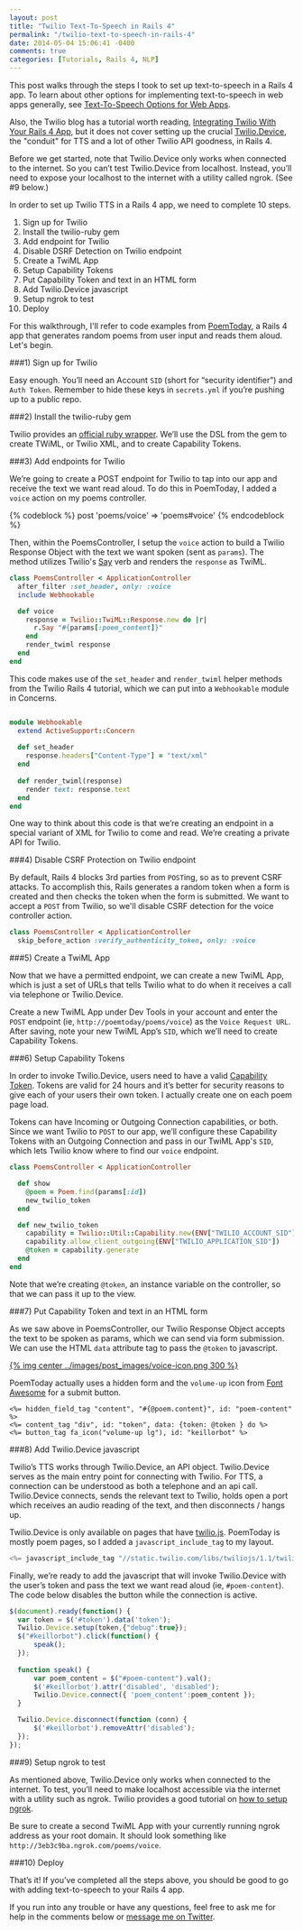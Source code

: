 ```yaml
---
layout: post
title: "Twilio Text-To-Speech in Rails 4"
permalink: "/twilio-text-to-speech-in-rails-4"
date: 2014-05-04 15:06:41 -0400
comments: true
categories: [Tutorials, Rails 4, NLP]
---
```


This post walks through the steps I took to set up text-to-speech in a Rails 4 app. To learn about other options for implementing text-to-speech in web apps generally, see [Text-To-Speech Options for Web Apps](/text-to-speech-options-for-web-apps).

Also, the Twilio blog has a tutorial worth reading, [Integrating Twilio With Your Rails 4 App](https://www.twilio.com/blog/2014/02/twilio-on-rails-integrating-twilio-with-your-rails-4-app.html), but it does not cover setting up the crucial [Twilio.Device](https://www.twilio.com/docs/client/device), the "conduit" for TTS and a lot of other Twilio API goodness, in Rails 4.

Before we get started, note that Twilio.Device only works when connected to the internet. So you can’t test Twilio.Device from localhost. Instead, you’ll need to expose your localhost to the internet with a utility called ngrok. (See #9 below.)

In order to set up Twilio TTS in a Rails 4 app, we need to complete 10 steps.

1. Sign up for Twilio
2. Install the twilio-ruby gem
3. Add endpoint for Twilio
4. Disable DSRF Detection on Twilio endpoint
5. Create a TwiML App
6. Setup Capability Tokens
7. Put Capability Token and text in an HTML form
8. Add Twilio.Device javascript
9. Setup ngrok to test
10. Deploy

<!-- more -->

For this walkthrough, I'll refer to code examples from [PoemToday](http://www.poemtoday.com/), a Rails 4 app that generates random poems from user input and reads them aloud. Let's begin.

###1) Sign up for Twilio

Easy enough. You’ll need an Account `SID` (short for “security identifier”) and `Auth Token`. Remember to hide these keys in `secrets.yml` if you’re pushing up to a public repo.

###2) Install the twilio-ruby gem

Twilio provides an [official ruby wrapper](https://github.com/twilio/twilio-ruby). We’ll use the DSL from the gem to create TWiML, or Twilio XML, and to create Capability Tokens.

###3) Add endpoints for Twilio

We’re going to create a POST endpoint for Twilio to tap into our app and receive the text we want read aloud. To do this in PoemToday, I added a `voice` action on my poems controller.

{% codeblock %} post 'poems/voice' => 'poems#voice' {% endcodeblock %}

Then, within the PoemsController, I setup the `voice` action to build a Twilio Response Object with the text we want spoken (sent as `params`). The method utilizes Twilio's [Say](https://www.twilio.com/docs/api/twiml/say) verb and renders the `response` as TwiML. 

```ruby Twilio Endpoint Example https://github.com/alexpatriquin/poem-today/blob/master/app/controllers/poems_controller.rb source
class PoemsController < ApplicationController
  after_filter :set_header, only: :voice
  include Webhookable

  def voice
    response = Twilio::TwiML::Response.new do |r|
      r.Say "#{params[:poem_content]}"
    end
    render_twiml response
  end
end
```

This code makes use of the `set_header` and `render_twiml` helper methods from the Twilio Rails 4 tutorial, which we can put into a `Webhookable` module in Concerns.

```ruby Webhookable Concern https://github.com/alexpatriquin/poem-today/blob/master/app/controllers/concerns/webhookable.rb source

module Webhookable
  extend ActiveSupport::Concern
 
  def set_header
    response.headers["Content-Type"] = "text/xml"
  end
 
  def render_twiml(response)
    render text: response.text
  end
end
```

One way to think about this code is that we’re creating an endpoint in a special variant of XML for Twilio to come and read. We’re creating a private API for Twilio.

###4) Disable CSRF Protection on Twilio endpoint

By default, Rails 4 blocks 3rd parties from `POST`ing, so as to prevent CSRF attacks. To accomplish this, Rails generates a random token when a form is created and then checks the token when the form is submitted. We want to accept a `POST` from Twilio, so we'll disable CSRF detection for the voice controller action.

```ruby
class PoemsController < ApplicationController
  skip_before_action :verify_authenticity_token, only: :voice

```

###5) Create a TwiML App

Now that we have a permitted endpoint, we can create a new TwiML App, which is just a set of URLs that tells Twilio what to do when it receives a call via telephone or Twilio.Device.

Create a new TwiML App under Dev Tools in your account and enter the `POST` endpoint (ie, `http://poemtoday/poems/voice`) as the `Voice Request URL`. After saving, note your new TwiML App’s `SID`, which we’ll need to create Capability Tokens.

###6) Setup Capability Tokens

In order to invoke Twilio.Device, users need to have a valid [Capability Token](https://www.twilio.com/docs/client/capability-tokens). Tokens are valid for 24 hours and it’s better for security reasons to give each of your users their own token. I actually create one on each poem page load.

Tokens can have Incoming or Outgoing Connection capabilities, or both. Since we want Twilio to `POST` to  our app, we’ll configure these Capability Tokens with an Outgoing Connection and pass in our TwiML App's `SID`, which lets Twilio know where to find our `voice` endpoint.

```ruby Generating Twilio Capability Tokens https://github.com/alexpatriquin/poem-today/blob/master/app/controllers/poems_controller.rb source
class PoemsController < ApplicationController

  def show
    @poem = Poem.find(params[:id])
    new_twilio_token
  end

  def new_twilio_token
    capability = Twilio::Util::Capability.new(ENV["TWILIO_ACCOUNT_SID"],ENV["TWILIO_AUTH_TOKEN"])
    capability.allow_client_outgoing(ENV["TWILIO_APPLICATION_SID"])
    @token = capability.generate
  end
end
```

Note that we’re creating `@token`, an instance variable on the controller, so that we can pass it up to the view.

###7) Put Capability Token and text in an HTML form

As we saw above in PoemsController, our Twilio Response Object accepts the text to be spoken as params, which we can send via form submission. We can use the HTML `data` attribute tag to pass the `@token` to javascript. 

[{% img center ../images/post_images/voice-icon.png 300 %}](http://www.poemtoday.com/poems/5706?keyword=voice)

PoemToday actually uses a hidden form and the `volume-up` icon from [Font Awesome](http://fortawesome.github.io/) for a submit button.

```erb
<%= hidden_field_tag "content", "#{@poem.content}", id: "poem-content" %>
<%= content_tag "div", id: "token", data: {token: @token } do %>
<%= button_tag fa_icon("volume-up lg"), id: "keillorbot" %>
```

###8) Add Twilio.Device javascript

Twilio’s TTS works through Twilio.Device, an API object. Twilio.Device serves as the main entry point for connecting with Twilio. For TTS, a connection can be understood as both a telephone and an api call. Twilio.Device connects, sends the relevant text to Twilio, holds open a port which receives an audio reading of the text, and then disconnects / hangs up.

Twilio.Device is only available on pages that have [twilio.js](https://www.twilio.com/docs/client/twilio-js). PoemToday is mostly poem pages, so I added a `javascript_include_tag` to my layout.

```javascript
<%= javascript_include_tag "//static.twilio.com/libs/twiliojs/1.1/twilio.min.js" %>
```

Finally, we’re ready to add the javascript that will invoke Twilio.Device with the user’s token and pass the text we want read aloud (ie, `#poem-content`). The code below disables the button while the connection is active.

```javascript Twilio.Device Example https://github.com/alexpatriquin/poem-today/blob/master/app/assets/javascripts/poems.js source
$(document).ready(function() {
  var token = $('#token').data('token');
  Twilio.Device.setup(token,{"debug":true});
  $("#keillorbot").click(function() {
      speak();
  });
  
  function speak() {
      var poem_content = $("#poem-content").val(); 
      $('#keillorbot').attr('disabled', 'disabled');
      Twilio.Device.connect({ 'poem_content':poem_content });
  }

  Twilio.Device.disconnect(function (conn) {
      $('#keillorbot').removeAttr('disabled');
  });
});
```

###<a name="ngrok"></a>9) Setup ngrok to test

As mentioned above, Twilio.Device only works when connected to the internet. To test, you’ll need to make localhost accessible via the internet with a utility such as ngrok. Twilio provides a good tutorial on [how to setup ngrok](https://www.twilio.com/blog/2013/10/test-your-webhooks-locally-with-ngrok.html).

Be sure to create a second TwiML App with your currently running ngrok address as your root domain. It should look something like ```http://3eb3c9ba.ngrok.com/poems/voice```.

###<a name="deploy"></a>10) Deploy

That’s it! If you’ve completed all the steps above, you should be good to go with adding text-to-speech to your Rails 4 app. 

If you run into any trouble or have any questions, feel free to ask me for help in the comments below or [message me on Twitter](https://twitter.com/apatriq).